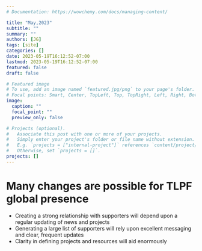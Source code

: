 ```yaml
---
# Documentation: https://wowchemy.com/docs/managing-content/

title: "May,2023"
subtitle: ""
summary: ""
authors: [JG]
tags: [site]
categories: []
date: 2023-05-19T16:12:52-07:00
lastmod: 2023-05-19T16:12:52-07:00
featured: false
draft: false

# Featured image
# To use, add an image named `featured.jpg/png` to your page's folder.
# Focal points: Smart, Center, TopLeft, Top, TopRight, Left, Right, BottomLeft, Bottom, BottomRight.
image:
  caption: ""
  focal_point: ""
  preview_only: false

# Projects (optional).
#   Associate this post with one or more of your projects.
#   Simply enter your project's folder or file name without extension.
#   E.g. `projects = ["internal-project"]` references `content/project/deep-learning/index.md`.
#   Otherwise, set `projects = []`.
projects: []
---
```

# Many changes are possible for TLPF global presence
- Creating a strong relationship with supporters will depend upon a regular updating of news and projects
- Generating a large list of supporters will rely upon excellent messaging and clear, frequent updates
- Clarity in defining projects and resources will aid enormously